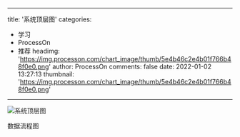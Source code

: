 
---
title: '系统顶层图'
categories: 
 - 学习
 - ProcessOn
 - 推荐
headimg: 'https://img.processon.com/chart_image/thumb/5e4b46c2e4b01f766b48f0e0.png'
author: ProcessOn
comments: false
date: 2022-01-02 13:27:13
thumbnail: 'https://img.processon.com/chart_image/thumb/5e4b46c2e4b01f766b48f0e0.png'
---

<div>   
<img class="thumb" alt="系统顶层图" src="https://img.processon.com/chart_image/thumb/5e4b46c2e4b01f766b48f0e0.png" referrerpolicy="no-referrer">
<p>数据流程图</p>  
</div>
            